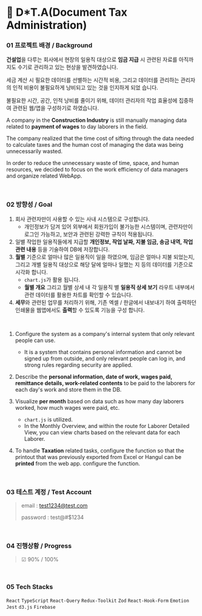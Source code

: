 # 🏢 D\*T.A(Document Tax Administration)

### 01 프로젝트 배경 / Background

**건설업**을 다루는 회사에서 현장의 일용직 대상으로 **임금 지급** 시 관련된 자료를 아직까지도 수기로 관리하고 있는 현상을 발견하였습니다.

세금 계산 시 필요한 데이터를 선별하는 시간적 비용, 그리고 데이터를 관리하는 관리자의 인적 비용이 불필요하게 낭비되고 있는 것을 인지하게 되었
습니다.

불필요한 시간, 공간, 인적 낭비를 줄이기 위해, 데이터 관리자의 작업 효율성에 집중하여 관련된 웹/앱을 구성하기로 하였습니다.

A company in the **Construction Industry** is still manually managing data related to **payment of wages** to day laborers in the field.

The company realized that the time cost of sifting through the data needed to calculate taxes and the human cost of managing the data was
being unnecessarily wasted.

In order to reduce the unnecessary waste of time, space, and human resources, we decided to focus on the work efficiency of data managers
and organize related WebApp.

<br/>

### 02 방향성 / Goal

1. 회사 관련자만이 사용할 수 있는 사내 시스템으로 구성합니다.
   - 개인정보가 담겨 있어 외부에서 회원가입이 불가능한 시스템이며, 관련자만이 로그인 가능하고, 보안과 관련된 강력한 규칙이 적용됩니다.
2. 일별 작업한 일용직들에게 지급할 **개인정보, 작업 날짜, 지불 임금, 송금 내역, 작업 관련 내용** 등을 기술하여 DB에 저장합니다.
3. **월별** 기준으로 얼마나 많은 일용직이 일을 하였으며, 임금은 얼마나 지불 되었는지, 그리고 개별 일용직 대상으로 해당 달에 얼마나 일했는 지
   등의 데이터를 기준으로 시각화 합니다.
   - `chart.js`가 활용 됩니다.
   - **월별 개요** 그리고 월별 상세 내 각 일용직 별 **일용직 상세 보기** 라우트 내부에서 관련 데이터를 활용한 차트를 확인할 수 있습니다.
4. **세무**와 관련된 업무를 처리하기 위해, 기존 엑셀 / 한글에서 내보내기 하여 출력하던 인쇄물을 웹앱에서도 **출력**할 수 있도록 기능을 구성
   합니다.

<br/>

1. Configure the system as a company's internal system that only relevant people can use.

   - It is a system that contains personal information and cannot be signed up from outside, and only relevant people can log in, and strong
     rules regarding security are applied.

2. Describe the **personal information, date of work, wages paid, remittance details, work-related contents** to be paid to the laborers for
   each day's work and store them in the DB.
3. Visualize **per month** based on data such as how many day laborers worked, how much wages were paid, etc.
   - `chart.js` is utilized.
   - In the Monthly Overview, and within the route for Laborer Detailed View, you can view charts based on the relevant data for each
     Laborer.
4. To handle **Taxation** related tasks, configure the function so that the printout that was previously exported from Excel or Hangul can
   be **printed** from the web app. configure the function.

<br/>

### 03 테스트 계정 / Test Account

> email : test1234@test.com
>
> password : test@#$1234

<br/>

### 04 진행상황 / Progress

> ☑︎ 90% / 100%

<br/>

### 05 Tech Stacks

`React` `TypeScript` `React-Query` `Redux-Toolkit` `Zod` `React-Hook-Form` `Emotion` `Jest` `d3.js` `Firebase`
